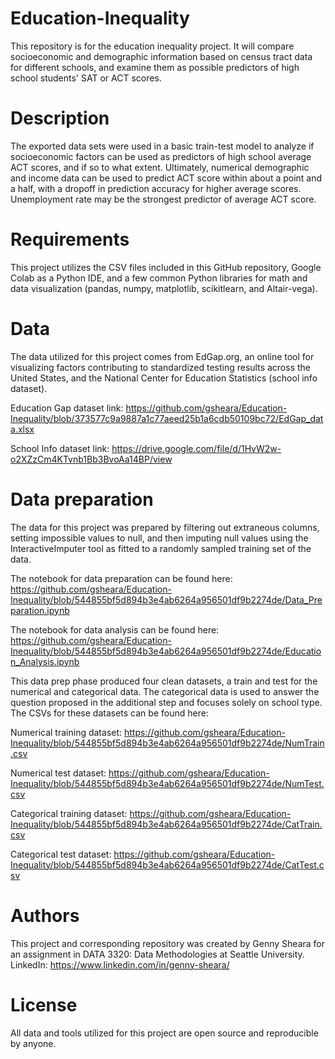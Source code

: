 # Education-Inequality
This repository is for the education inequality project. It will compare socioeconomic and demographic information based on census tract data for different schools, and examine them as possible predictors of high school students' SAT or ACT scores.

# Description
The exported data sets were used in a basic train-test model to analyze if socioeconomic factors can be used as predictors of high school average ACT scores, and if so to what extent. Ultimately, numerical demographic and income data can be used to predict ACT score within about a point and a half, with a dropoff in prediction accuracy for higher average scores. Unemployment rate may be the strongest predictor of average ACT score.

# Requirements
This project utilizes the CSV files included in this GitHub repository, Google Colab as a Python IDE, and a few common Python libraries for math and data visualization (pandas, numpy, matplotlib, scikitlearn, and Altair-vega).

# Data
The data utilized for this project comes from EdGap.org, an online tool for visualizing factors contributing to standardized testing results across the United States, and the National Center for Education Statistics (school info dataset).

Education Gap dataset link: https://github.com/gsheara/Education-Inequality/blob/373577c9a9887a1c77aeed25b1a6cdb50109bc72/EdGap_data.xlsx

School Info dataset link: https://drive.google.com/file/d/1HvW2w-o2XZzCm4KTvnb1Bb3BvoAa14BP/view 

# Data preparation
The data for this project was prepared by filtering out extraneous columns, setting impossible values to null, and then imputing null values using the InteractiveImputer tool as fitted to a randomly sampled training set of the data. 

The notebook for data preparation can be found here: https://github.com/gsheara/Education-Inequality/blob/544855bf5d894b3e4ab6264a956501df9b2274de/Data_Preparation.ipynb

The notebook for data analysis can be found here: https://github.com/gsheara/Education-Inequality/blob/544855bf5d894b3e4ab6264a956501df9b2274de/Education_Analysis.ipynb

This data prep phase produced four clean datasets, a train and test for the numerical and categorical data. The categorical data is used to answer the question proposed in the additional step and focuses solely on school type. The CSVs for these datasets can be found here:

Numerical training dataset: https://github.com/gsheara/Education-Inequality/blob/544855bf5d894b3e4ab6264a956501df9b2274de/NumTrain.csv

Numerical test dataset: https://github.com/gsheara/Education-Inequality/blob/544855bf5d894b3e4ab6264a956501df9b2274de/NumTest.csv

Categorical training dataset: https://github.com/gsheara/Education-Inequality/blob/544855bf5d894b3e4ab6264a956501df9b2274de/CatTrain.csv

Categorical test dataset: https://github.com/gsheara/Education-Inequality/blob/544855bf5d894b3e4ab6264a956501df9b2274de/CatTest.csv

# Authors
This project and corresponding repository was created by Genny Sheara for an assignment in DATA 3320: Data Methodologies at Seattle University. LinkedIn: https://www.linkedin.com/in/genny-sheara/

# License
All data and tools utilized for this project are open source and reproducible by anyone.
